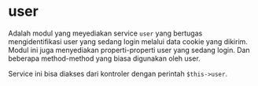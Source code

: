 # user

Adalah modul yang meyediakan service `user` yang bertugas mengidentifikasi user
yang sedang login melalui data cookie yang dikirim. Modul ini juga menyediakan
properti-properti user yang sedang login. Dan beberapa method-method yang biasa
digunakan oleh user.

Service ini bisa diakses dari kontroler dengan perintah `$this->user`.
